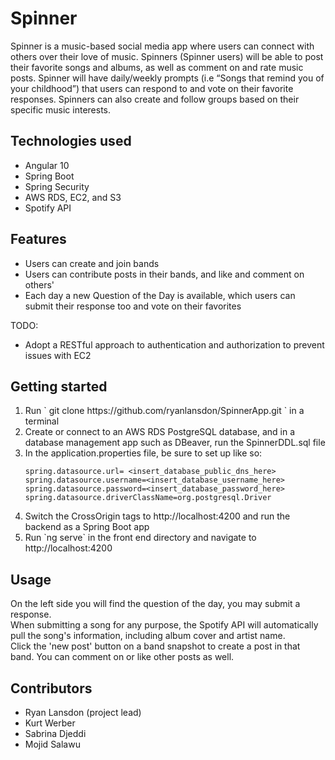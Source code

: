 # Spinner
Spinner is a music-based social media app where users can connect with others over their love of music. Spinners (Spinner users) will be able to post their favorite songs and albums, as well as comment on and rate music posts. Spinner will have daily/weekly prompts (i.e “Songs that remind you of your childhood”) that users can respond to and vote on their favorite responses. Spinners can also create and follow groups based on their specific music interests.

## Technologies used
<ul>
  <li>Angular 10</li>
  <li>Spring Boot</li>
  <li>Spring Security</li>
  <li>AWS RDS, EC2, and S3</li>
  <li>Spotify API</li>
</ul>

## Features
<ul>
  <li>Users can create and join bands</li>
  <li>Users can contribute posts in their bands, and like and comment on others'</li>
  <li>Each day a new Question of the Day is available, which users can submit their response too and vote on their favorites</li>
</ul>
TODO:
<ul>
  <li>Adopt a RESTful approach to authentication and authorization to prevent issues with EC2</li>
</ul>

## Getting started
<ol>
  <li>Run  ` git clone https://github.com/ryanlansdon/SpinnerApp.git ` in a terminal</li>
  <li>Create or connect to an AWS RDS PostgreSQL database, and in a database management app such as DBeaver, run the SpinnerDDL.sql file</li>
  <li>In the application.properties file, be sure to set up like so:
    
    spring.datasource.url= <insert_database_public_dns_here>
    spring.datasource.username=<insert_database_username_here>
    spring.datasource.password=<insert_database_password_here>
    spring.datasource.driverClassName=org.postgresql.Driver
  </li>
  <li>Switch the CrossOrigin tags to http://localhost:4200 and run the backend as a Spring Boot app</li>
  <li>Run `ng serve` in the front end directory and navigate to http://localhost:4200</li>
</ol>

## Usage
On the left side you will find the question of the day, you may submit a response.<br>
When submitting a song for any purpose, the Spotify API will automatically pull the song's information, including album cover and artist name.<br>
Click the 'new post' button on a band snapshot to create a post in that band. You can comment on or like other posts as well.

## Contributors
<ul>
  <li>Ryan Lansdon (project lead)</li>
  <li>Kurt Werber</li>
  <li>Sabrina Djeddi</li>
  <li>Mojid Salawu</li>
</ul>
